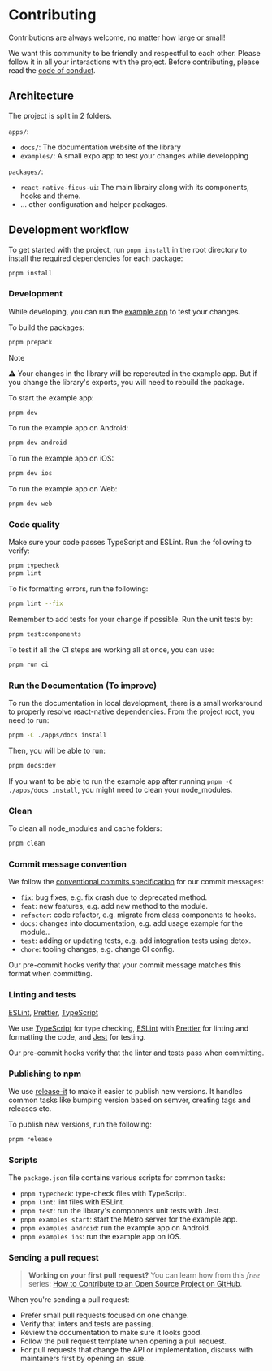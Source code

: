 # Contributing

Contributions are always welcome, no matter how large or small!

We want this community to be friendly and respectful to each other. Please follow it in all your interactions with the project. Before contributing, please read the [code of conduct](./CODE_OF_CONDUCT.md).

## Architecture

The project is split in 2 folders.

`apps/`:

- `docs/`: The documentation website of the library
- `examples/`: A small expo app to test your changes while developping

`packages/`:

- `react-native-ficus-ui`: The main librairy along with its components, hooks and theme.
- ... other configuration and helper packages.

## Development workflow

To get started with the project, run `pnpm install` in the root directory to install the required dependencies for each package:

```sh
pnpm install
```

### Development

While developing, you can run the [example app](/example/) to test your changes.

To build the packages:

```sh
pnpm prepack
```

> [!NOTE]
> ⚠️ Your changes in the library will be repercuted in the example app. But if you change the library's exports, you will need to rebuild the package.

To start the example app:

```sh
pnpm dev
```

To run the example app on Android:

```sh
pnpm dev android
```

To run the example app on iOS:

```sh
pnpm dev ios
```

To run the example app on Web:

```sh
pnpm dev web
```

### Code quality

Make sure your code passes TypeScript and ESLint. Run the following to verify:

```sh
pnpm typecheck
pnpm lint
```

To fix formatting errors, run the following:

```sh
pnpm lint --fix
```

Remember to add tests for your change if possible. Run the unit tests by:

```sh
pnpm test:components
```

To test if all the CI steps are working all at once, you can use:

```sh
pnpm run ci
```

### Run the Documentation (To improve)

To run the documentation in local development, there is a small workaround to properly resolve react-native dependencies.
From the project root, you need to run:

```sh
pnpm -C ./apps/docs install
```

Then, you will be able to run:

```sh
pnpm docs:dev
```

If you want to be able to run the example app after running `pnpm -C ./apps/docs install`, you might need to clean your node_modules.

### Clean

To clean all node_modules and cache folders:

```sh
pnpm clean
```

### Commit message convention

We follow the [conventional commits specification](https://www.conventionalcommits.org/en) for our commit messages:

- `fix`: bug fixes, e.g. fix crash due to deprecated method.
- `feat`: new features, e.g. add new method to the module.
- `refactor`: code refactor, e.g. migrate from class components to hooks.
- `docs`: changes into documentation, e.g. add usage example for the module..
- `test`: adding or updating tests, e.g. add integration tests using detox.
- `chore`: tooling changes, e.g. change CI config.

Our pre-commit hooks verify that your commit message matches this format when committing.

### Linting and tests

[ESLint](https://eslint.org/), [Prettier](https://prettier.io/), [TypeScript](https://www.typescriptlang.org/)

We use [TypeScript](https://www.typescriptlang.org/) for type checking, [ESLint](https://eslint.org/) with [Prettier](https://prettier.io/) for linting and formatting the code, and [Jest](https://jestjs.io/) for testing.

Our pre-commit hooks verify that the linter and tests pass when committing.

### Publishing to npm

We use [release-it](https://github.com/release-it/release-it) to make it easier to publish new versions. It handles common tasks like bumping version based on semver, creating tags and releases etc.

To publish new versions, run the following:

```sh
pnpm release
```

### Scripts

The `package.json` file contains various scripts for common tasks:

- `pnpm typecheck`: type-check files with TypeScript.
- `pnpm lint`: lint files with ESLint.
- `pnpm test`: run the library's components unit tests with Jest.
- `pnpm examples start`: start the Metro server for the example app.
- `pnpm examples android`: run the example app on Android.
- `pnpm examples ios`: run the example app on iOS.

### Sending a pull request

> **Working on your first pull request?** You can learn how from this _free_ series: [How to Contribute to an Open Source Project on GitHub](https://app.egghead.io/playlists/how-to-contribute-to-an-open-source-project-on-github).

When you're sending a pull request:

- Prefer small pull requests focused on one change.
- Verify that linters and tests are passing.
- Review the documentation to make sure it looks good.
- Follow the pull request template when opening a pull request.
- For pull requests that change the API or implementation, discuss with maintainers first by opening an issue.
